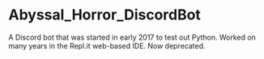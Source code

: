 # Abyssal_Horror_DiscordBot
A Discord bot that was started in early 2017 to test out Python. Worked on many years in the Repl.it web-based IDE. Now deprecated.
